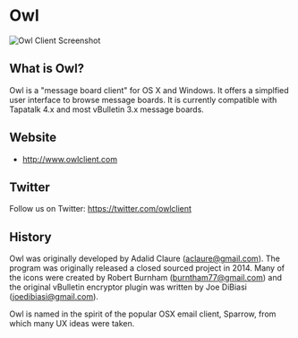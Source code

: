 # Owl

![Owl Client Screenshot](http://a5.mzstatic.com/us/r30/Purple1/v4/12/93/9c/12939ca6-b5d4-c3dc-3a3e-5a3a5ded9fc9/screen800x500.jpeg "Owl Client Screenshot")

## What is Owl?

Owl is a "message board client" for OS X and Windows. It offers a simplfied user interface to browse message 
boards. It is currently compatible with Tapatalk 4.x and most vBulletin 3.x message boards.

## Website

* http://www.owlclient.com

## Twitter

Follow us on Twitter: https://twitter.com/owlclient


## History

Owl was originally developed by Adalid Claure (<aclaure@gmail.com>). The program
was originally released a closed sourced project in 2014. Many of the icons were created by Robert
Burnham (<burntham77@gmail.com>) and the original vBulletin encryptor plugin was written by Joe DiBiasi
(<joedibiasi@gmail.com>).

Owl is named in the spirit of the popular OSX email client, Sparrow, from which many UX ideas were
taken.
